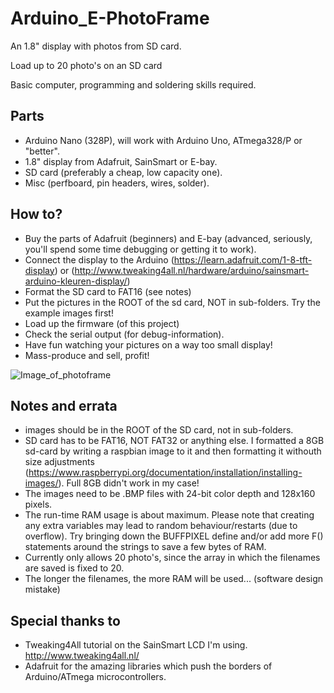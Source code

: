 # Arduino_E-PhotoFrame
An 1.8" display with photos from SD card.

Load up to 20 photo's on an SD card

Basic computer, programming and soldering skills required.

## Parts
- Arduino Nano (328P), will work with Arduino Uno, ATmega328/P or "better".
- 1.8" display from Adafruit, SainSmart or E-bay.
- SD card (preferably a cheap, low capacity one).
- Misc (perfboard, pin headers, wires, solder).

## How to?
- Buy the parts of Adafruit (beginners) and E-bay (advanced, seriously, you'll spend some time debugging or getting it to work).
- Connect the display to the Arduino (https://learn.adafruit.com/1-8-tft-display) or (http://www.tweaking4all.nl/hardware/arduino/sainsmart-arduino-kleuren-display/)
- Format the SD card to FAT16 (see notes)
- Put the pictures in the ROOT of the sd card, NOT in sub-folders. Try the example images first!
- Load up the firmware (of this project)
- Check the serial output (for debug-information).
- Have fun watching your pictures on a way too small display!
- Mass-produce and sell, profit!

![Image_of_photoframe](https://github.com/Paul-Ver/Arduino_E-PhotoFrame/blob/master/Preview/IMG_20160426_192314.jpg)

## Notes and errata
- images should be in the ROOT of the SD card, not in sub-folders.
- SD card has to be FAT16, NOT FAT32 or anything else. I formatted a 8GB sd-card by writing a raspbian image to it and then formatting it withouth size adjustments (https://www.raspberrypi.org/documentation/installation/installing-images/). Full 8GB didn't work in my case!
- The images need to be .BMP files with 24-bit color depth and 128x160 pixels.
- The run-time RAM usage is about maximum. Please note that creating any extra variables may lead to random behaviour/restarts (due to overflow). Try bringing down the BUFFPIXEL define and/or add more F() statements around the strings to save a few bytes of RAM.
- Currently only allows 20 photo's, since the array in which the filenames are saved is fixed to 20.
- The longer the filenames, the more RAM will be used... (software design mistake)

## Special thanks to
- Tweaking4All tutorial on the SainSmart LCD I'm using. http://www.tweaking4all.nl/
- Adafruit for the amazing libraries which push the borders of Arduino/ATmega microcontrollers.
